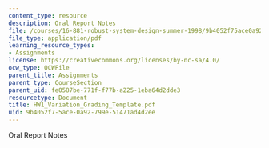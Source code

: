 ```yaml
---
content_type: resource
description: Oral Report Notes
file: /courses/16-881-robust-system-design-summer-1998/9b4052f75ace0a92799e51471ad4d2ee_HW1_Variation_Grading_Template.pdf
file_type: application/pdf
learning_resource_types:
- Assignments
license: https://creativecommons.org/licenses/by-nc-sa/4.0/
ocw_type: OCWFile
parent_title: Assignments
parent_type: CourseSection
parent_uid: fe0587be-771f-f77b-a225-1eba64d2dde3
resourcetype: Document
title: HW1_Variation_Grading_Template.pdf
uid: 9b4052f7-5ace-0a92-799e-51471ad4d2ee
---
```

Oral Report Notes
